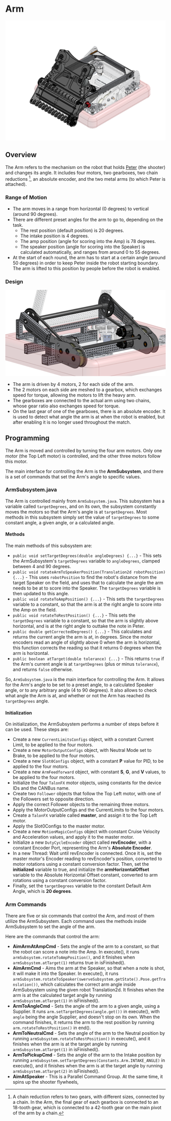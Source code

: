 # Arm

![The entire Arm and Peter mechanism on the robot](arm-images/FRCPeterArm.png)

## Overview

The Arm refers to the mechanism on the robot that holds [Peter](peter.md) (the shooter) and changes its angle. It includes four motors, two gearboxes, two chain reductions [^1], an absolute encoder, and the two metal arms (to which Peter is attached).

[^1]: A chain reduction refers to two gears, with different sizes, connected by a chain. In the Arm, the final gear of each gearbox is connected to an 18-tooth gear, which is connected to a 42-tooth gear on the main pivot of the arm by a chain.

### Range of Motion

- The arm moves in a range from horizontal (0 degrees) to vertical (around 90 degrees).
- There are different preset angles for the arm to go to, depending on the task.
  - The rest position (default position) is 20 degrees.
  - The intake position is 4 degrees.
  - The amp position (angle for scoring into the Amp) is 78 degrees.
  - The speaker position (angle for scoring into the Speaker) is calculated automatically, and ranges from around 0 to 55 degrees.
- At the start of each round, the arm has to start at a certain angle (around 50 degrees) in order to keep Peter inside the robot starting boundary. The arm is lifted to this position by people before the robot is enabled.

### Design

![The different parts of the Arm mechanism that are responsible for moving the arm to different angles](arm-images/FRCArmMechanisms.png)

- The arm is driven by 4 motors, 2 for each side of the arm.
- The 2 motors on each side are meshed to a gearbox, which exchanges speed for torque, allowing the motors to lift the heavy arm.
- The gearboxes are connected to the actual arm using two chains, whose gear ratio also exchanges speed for torque.
- On the last gear of one of the gearboxes, there is an absolute encoder. It is used to detect what angle the arm is at when the robot is enabled, but after enabling it is no longer used throughout the match.

## Programming

The Arm is moved and controlled by turning the four arm motors. Only one motor (the Top Left motor) is controlled, and the other three motors follow this motor.

The main interface for controlling the Arm is the **ArmSubsystem**, and there is a set of commands that set the Arm's angle to specific values.

### ArmSubsystem.java

The Arm is controlled mainly from `ArmSubsystem.java`. This subsystem has a variable called `targetDegrees`, and on its own, the subsystem constantly moves the motors so that the Arm's angle is at `targetDegrees`. Most methods in this subsystem simply set the value of `targetDegrees` to some constant angle, a given angle, or a calculated angle.

#### Methods

The main methods of this subsystem are:

- `public void setTargetDegrees(double angleDegrees) {...}` - This sets the ArmSubsystem's `targetDegrees` variable to `angleDegrees`, clamped between 4 and 90 degrees.
- `public void rotateArmToSpeakerPosition(Translation2d robotPosition) {...}` - This uses `robotPosition` to find the robot's distance from the target Speaker on the field, and uses that to calculate the angle the arm needs to be at to score into the Speaker. The `targetDegrees` variable is then updated to this angle.
- `public void rotateToAmpPosition() {...}` - This sets the `targetDegrees` variable to a constant, so that the arm is at the right angle to score into the Amp on the field.
- `public void rotateToRestPosition() {...}` - This sets the `targetDegrees` variable to a constant, so that the arm is slightly above horizontal, and is at the right angle to outtake the note in Peter.
- `public double getCorrectedDegrees() {...}` - This calculates and returns the current angle the arm is at, in degrees. Since the motor encoders read an angle of slightly above 0 when the arm is horizontal, this function corrects the reading so that it returns 0 degrees when the arm is horizontal.
- `public boolean atTarget(double tolerance) {...}` - This returns `true` if the Arm's current angle is at `targetDegrees` (plus or minus `tolerance`), and returns `false` otherwise.

So, `ArmSubsystem.java` is the main interface for controlling the Arm. It allows for the Arm's angle to be set to a preset angle, to a calculated Speaker angle, or to any arbitrary angle (4 to 90 degrees). It also allows to check what angle the Arm is at, and whether or not the Arm has reached its `targetDegrees` angle.

#### Initialization

On initialization, the ArmSubsystem performs a number of steps before it can be used. These steps are:

- Create a new `CurrentLimitsConfigs` object, with a constant Current Limit, to be applied to the four motors.
- Create a new `MotorOutputConfigs` object, with Neutral Mode set to Brake, to be applied to the four motors.
- Create a new `Slot0Configs` object, with a constant **P** value for PID, to be applied to the four motors.
- Create a new `ArmFeedforward` object, with constant **S**, **G**, and **V** values, to be applied to the four motors.
- Initialize the four `TalonFX` motor objects, using constants for the device IDs and the CANBus name.
- Create two `Follower` objects that follow the Top Left motor, with one of the Followers set to opposite direction.
- Apply the correct Follower objects to the remaining three motors.
- Apply the MotorOutputConfigs and the CurrentLimits to the four motors.
- Create a `TalonFX` variable called **master**, and assign it to the Top Left motor.
- Apply the Slot0Configs to the master motor.
- Create a new `MotionMagicConfigs` object with constant Cruise Velocity and Acceleration values, and apply it to the master motor.
- Initialize a new `DutyCycleEncoder` object called **revEncoder**, with a constant Encoder Port, representing the Arm's **Absolute Encoder**.
- In a new Thread: Wait until revEncoder is connected. Once it is, set the master motor's Encoder reading to revEncoder's position, converted to motor rotations using a constant conversion factor. Then, set the **initialized** variable to true, and initialize the **armHorizontalOffset** variable to the Absolute Horizontal Offset constant, converted to arm rotations using a constant conversion factor.
- Finally, set the `targetDegrees` variable to the constant Default Arm Angle, which is **20 degrees**.

### Arm Commands

There are five or six commands that control the Arm, and most of them utilize the ArmSubsystem. Each command uses the methods inside ArmSubsystem to set the angle of the arm.

Here are the commands that control the arm:

- **AimArmAtAmpCmd** - Sets the angle of the arm to a constant, so that the robot can score a note into the Amp. In execute(), it runs `armSubsystem.rotateToAmpPosition()`, and it finishes when `armSubsystem.atTarget(1)` returns true in isFinished().
- **AimArmCmd** - Aims the arm at the Speaker, so that when a note is shot, it will make it into the Speaker. In execute(), it runs `armSubsystem.rotateToSpeaker(swerveSubsystem.getState().Pose.getTranslation())`, which calculates the correct arm angle inside ArmSubsystem using the given robot Translation2d. It finishes when the arm is at the calculated target angle by running `armSubsystem.atTarget(1)` in isFinished().
- **ArmToAngleCmd** - Sets the angle of the arm to a given angle, using a Supplier. It runs `arm.setTargetDegrees(angle.get())` in execute(), with `angle` being the angle Supplier, and doesn't stop on its own. When the command finishes, it returns the arm to the rest position by running `arm.rotateToRestPosition()` in end().
- **ArmToNeutralCmd** - Sets the angle of the arm to the Neutral position by running `armSubsystem.rotateToRestPosition()` in execute(), and it finishes when the arm is at the target angle by running `armSubsystem.atTarget(1)` in isFinished().
- **ArmToPickupCmd** - Sets the angle of the arm to the Intake position by running `armSubsystem.setTargetDegrees(Constants.Arm.INTAKE_ANGLE)` in execute(), and it finishes when the arm is at the target angle by running `armSubsystem.atTarget(2)` in isFinished().
- **AimAtSpeaker** - This is a Parallel Command Group. At the same time, it spins up the shooter flywheels, 
